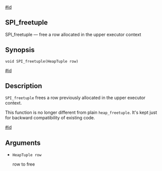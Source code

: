 [#id](#SPI-SPI-FREETUPLE)

## SPI\_freetuple

SPI\_freetuple — free a row allocated in the upper executor context

## Synopsis

```
void SPI_freetuple(HeapTuple row)
```

[#id](#id-1.8.12.10.12.5)

## Description

`SPI_freetuple` frees a row previously allocated in the upper executor context.

This function is no longer different from plain `heap_freetuple`. It's kept just for backward compatibility of existing code.

[#id](#id-1.8.12.10.12.6)

## Arguments

* `HeapTuple row`

  row to free